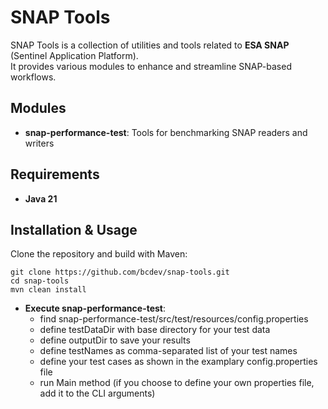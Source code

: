 # SNAP Tools

SNAP Tools is a collection of utilities and tools related to **ESA SNAP** (Sentinel Application Platform).  
It provides various modules to enhance and streamline SNAP-based workflows.

## Modules
- **snap-performance-test**: Tools for benchmarking SNAP readers and writers

## Requirements
- **Java 21**

## Installation & Usage
Clone the repository and build with Maven:

```
git clone https://github.com/bcdev/snap-tools.git
cd snap-tools
mvn clean install
```
- **Execute snap-performance-test**:
  - find snap-performance-test/src/test/resources/config.properties
  - define testDataDir with base directory for your test data
  - define outputDir to save your results
  - define testNames as comma-separated list of your test names
  - define your test cases as shown in the examplary config.properties file
  - run Main method (if you choose to define your own properties file, add it to the CLI arguments)
